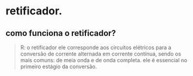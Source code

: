 # retificador.

## como funciona o retificador?
> R: o retificador ele corresponde aos circuitos elétricos para a conversão de corrente alternada em corrente contínua, sendo os mais comuns: de meia onda e de onda completa. ele é essencial no primeiro estágio da conversão.